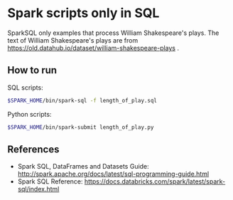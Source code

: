 # Spark scripts only in SQL

SparkSQL only examples that process William Shakespeare's plays.
The text of William Shakespeare's plays are from https://old.datahub.io/dataset/william-shakespeare-plays .

## How to run

SQL scripts:

```sh
$SPARK_HOME/bin/spark-sql -f length_of_play.sql
```

Python scripts:

```sh
$SPARK_HOME/bin/spark-submit length_of_play.py
```

## References

- Spark SQL, DataFrames and Datasets Guide: <http://spark.apache.org/docs/latest/sql-programming-guide.html>
- Spark SQL Reference: <https://docs.databricks.com/spark/latest/spark-sql/index.html>
